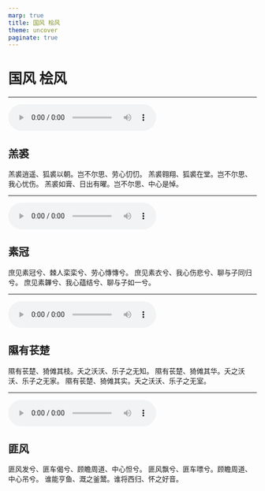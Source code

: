 ```yaml
---
marp: true
title: 国风 桧风
theme: uncover
paginate: true
---
```


# 国风 桧风

---

![](assets/audios/13/1.mp3)

## 羔裘

羔裘逍遥、狐裘以朝。岂不尔思、劳心忉忉。
羔裘翱翔、狐裘在堂。岂不尔思、我心忧伤。
羔裘如膏、日出有曜。岂不尔思、中心是悼。

---

![](assets/audios/13/2.mp3)

## 素冠

庶见素冠兮、棘人栾栾兮、劳心慱慱兮。
庶见素衣兮、我心伤悲兮、聊与子同归兮。
庶见素韠兮、我心蕴结兮、聊与子如一兮。

---

![](assets/audios/13/3.mp3)

## 隰有苌楚

隰有苌楚、猗傩其枝。夭之沃沃、乐子之无知。
隰有苌楚、猗傩其华。夭之沃沃、乐子之无家。
隰有苌楚、猗傩其实。夭之沃沃、乐子之无室。

---

![](assets/audios/13/4.mp3)

## 匪风

匪风发兮、匪车偈兮、顾瞻周道、中心怛兮。
匪风飘兮、匪车嘌兮。顾瞻周道、中心吊兮。
谁能亨鱼、溉之釜鬵。谁将西归、怀之好音。

